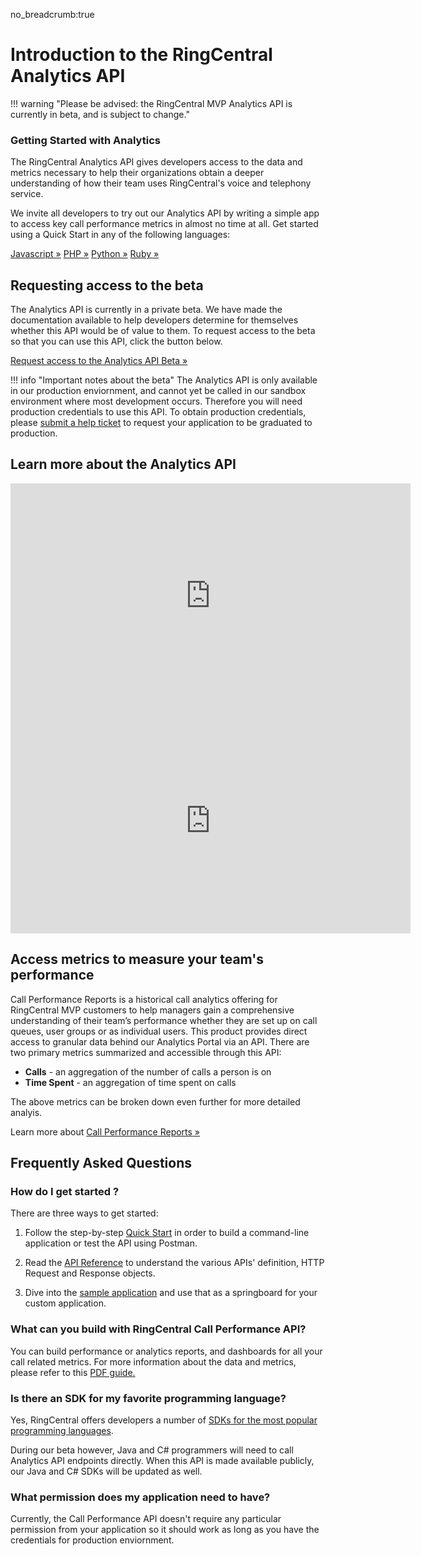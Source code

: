 no_breadcrumb:true

# Introduction to the RingCentral Analytics API

!!! warning "Please be advised: the RingCentral MVP Analytics API is currently in beta, and is subject to change."

<div class="jumbotron pt-1">
  <h3 class="h3 display-5">Getting Started with Analytics</h3>
  <p class="lead">The RingCentral Analytics API gives developers access to the data and metrics necessary to help their organizations obtain a deeper understanding of how their team uses RingCentral's voice and telephony service.</p>
  <p>We invite all developers to try out our Analytics API by writing a simple app to access key call performance metrics in almost no time at all. Get started using a Quick Start in any of the following languages:</p>
  <a href="quick-start/#Javascript" class="btn btn-light qs-link">Javascript &raquo;</a>
  <a href="quick-start/#PHP" class="btn btn-light qs-link">PHP &raquo;</a>
  <a href="quick-start/#Python" class="btn btn-light qs-link">Python &raquo;</a>
  <a href="quick-start/#Ruby" class="btn btn-light qs-link">Ruby &raquo;</a>
<!--  <a href="quick-start/#Java" class="btn btn-light qs-link">Java &raquo;</a>
  <a href="quick-start/#C#" class="btn btn-light qs-link">C# &raquo;</a>-->
</div>

## Requesting access to the beta

The Analytics API is currently in a private beta. We have made the documentation available to help developers determine for themselves whether this API would be of value to them. To request access to the beta so that you can use this API, click the button below. 

<a class="btn btn-primary" href="">Request access to the Analytics API Beta &raquo;</a>

!!! info "Important notes about the beta"
    The Analytics API is only available in our production enviornment, and cannot yet be called in our sandbox environment where most development occurs. Therefore you will need production credentials to use this API. To obtain production credentials, please [submit a help ticket](https://developers.ringcentral.com/support/create-case) to request your application to be graduated to production.

## Learn more about the Analytics API

<iframe src="https://player.vimeo.com/video/563903824?color=ff8800&title=0&byline=0&portrait=0" width="640" height="360" frameborder="0" allow="autoplay; fullscreen; picture-in-picture" allowfullscreen></iframe>

<iframe src="https://player.vimeo.com/video/564291528?badge=0&amp;autopause=0&amp;player_id=0&amp;app_id=58479" width="640" height="360" frameborder="0" allow="autoplay; fullscreen; picture-in-picture" allowfullscreen><title="Intro_Video"></iframe>

## Access metrics to measure your team's performance

Call Performance Reports is a historical call analytics offering for RingCentral MVP customers to help managers gain a comprehensive understanding of their team’s performance whether they are set up on call queues, user groups or as individual users. This product provides direct access to granular data behind our Analytics Portal via an API. There are two primary metrics summarized and accessible through this API:

* **Calls** - an aggregation of the number of calls a person is on
* **Time Spent** - an aggregation of time spent on calls

The above metrics can be broken down even further for more detailed analyis. 

Learn more about [Call Performance Reports &raquo;](./call-performance/)

## Frequently Asked Questions

### How do I get started ?

There are three ways to get started:

1. Follow the step-by-step [Quick Start](./quick-start/) in order to build a command-line application or test the API using Postman.

2. Read the [API Reference](./call-performance/api-reference/) to understand the various APIs' definition, HTTP Request and Response objects.

3. Dive into the [sample application](./call-performance/sample-app/) and use that as a springboard for your custom application.

### What can you build with RingCentral Call Performance API?

You can build performance or analytics reports, and dashboards for all your call related metrics. For more information about the data and metrics, please refer to this [PDF guide.](https://drive.google.com/file/d/1cv07YoBcQm9eboRsihxzpxn0eGPuQ4nW/view)

### Is there an SDK for my favorite programming language?

Yes, RingCentral offers developers a number of [SDKs for the most popular programming languages](../sdks). 

During our beta however, Java and C# programmers will need to call Analytics API endpoints directly. When this API is made available publicly, our Java and C# SDKs will be updated as well. 

### What permission does my application need to have?

Currently, the Call Performance API doesn't require any particular permission from your application so it should work as long as you have the  credentials for production enviornment.
